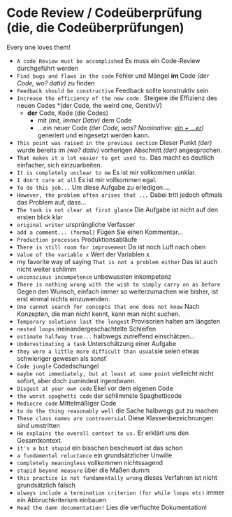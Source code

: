 # Code Review / Codeüberprüfung (die, die Codeüberprüfungen)

Every one loves them! 

- `A code Review must be accomplished` Es muss ein Code-Review durchgeführt werden
- `Find bugs and flaws in the code` Fehler und Mängel **im** Code *(der Code, wo? dativ)* zu finden
- `Feedback should be constructive` Feedback sollte konstruktiv sein
- `Increase the efficiency of the new code.` Steigere die Effizienz des neuen Codes *(der Code, the weird one, GenitivV)
  - **der** Code, Kode (die Codes)
    - mit *(mit, immer Dativ)* dem Code 
    - ...ein neuer Code *(der Code, was? Nominative:  [ein + ...er](./grammar-tables/articles.md#indefinite-article))* generiert und eingesetzt werden kann. 
- `This point was raised in the previous section` Dieser Punkt *(der)* wurde bereits im *(wo? dativ)* vorherigen Abschnitt *(der)* angesprochen. 
- `That makes it a lot easier to get used to.` Das macht es deutlich einfacher, sich einzuarbeiten. 
- `It is completely unclear to me` Es ist mir vollkommen unklar.
- `I don't care at all` Es ist mir vollkommen egal.
- `To do this job...` Um diese Aufgabe zu erledigen....
- `However, the problem often arises that ...` Dabei tritt jedoch oftmals das Problem auf, dass...
- `The task is not clear at first glance` Die Aufgabe ist nicht auf den ersten blick klar
- `original writer` ursprüngliche Verfasser 
- `add a comment... (formal)` Fügen Sie einen Kommentar... 
- `Production processes` Produktionsabläufe
- `There is still room for improvement` Da ist noch Luft nach oben 
- `Value of the variable x` Wert der Variablen x 
- my favorite way of saying `That is not a problem either` Das ist auch nicht weiter schlimm
- `unconscious incompetence`  unbewussten inkompetenz 
- `There is nothing wrong with the wish to simply carry on as before` Gegen den Wunsch, einfach immer so weiterzumachen wie bisher, ist erst einmal nichts einzuwenden.
- `One cannot search for concepts that one does not know` Nach Konzepten, die man nicht kennt, kann man nicht suchen.
- `Temporary solutions last the longest` Provisorien halten am längsten
- `nested loops` ineinandergeschachtelte Schleifen
- `estimate halfway true...` halbwegs zutreffend einschätzen...
- `Underestimating a task` Unterschätzung einer Aufgabe
- `they were a little more difficult than usual`sie seien etwas schwieriger gewesen als sonst` 
- `Code jungle` Codedschungel
- `maybe not immediately, but at least at some point` vielleicht nicht sofort, aber doch zumindest irgendwann.
- `Disgust at your own code` Ekel vor dem eigenen Code
- `the worst spaghetti code` der schlimmste Spaghetticode
- `Mediocre code` Mittelmäßiger Code 
- `to do the thing reasonably well` die Sache halbwegs gut zu machen
- `These class names are controversial` Diese Klassenbezeichnungen sind umstritten
- `He explains the overall context to us.` Er erklärt uns den Gesamtkontext.
- `it's a bit stupid`  ein bisschen bescheuert ist das schon
- `a fundamental reluctance` ein grundsätzlicher Unwille
- `completely meaningless` vollkommen nichtssagend
- `stupid beyond measure` über die Maßen dumm
- `this practice is not fundamentally wrong` dieses Verfahren ist nicht grundsätzlich falsch
- `always include a termination criterion (for while loops etc)` immer ein Abbruchkriterium einbauen 
- `Read the damn documentation!` Lies die verfluchte Dokumentation!
